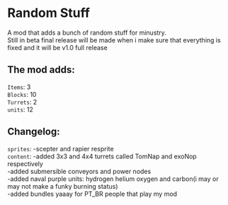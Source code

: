 # Random Stuff
A mod that adds a bunch of random stuff for minustry.
<br> Still in beta final release will be made when i make sure that everything is fixed and it will be v1.0 full release

## The mod adds: 
`Items`: 3
<br>`Blocks`: 10
<br>`Turrets`: 2
<br>`units`: 12

## Changelog:
`sprites`: -scepter and rapier resprite
<br>`content`: -added 3x3 and 4x4 turrets called TomNap and exoNop respectively
<br>-added submersible conveyors and power nodes
<br>-added naval purple units: hydrogen helium oxygen and carbon(i may or may not make a funky burning status)
<br>-added bundles yaaay for PT_BR people that play my mod
